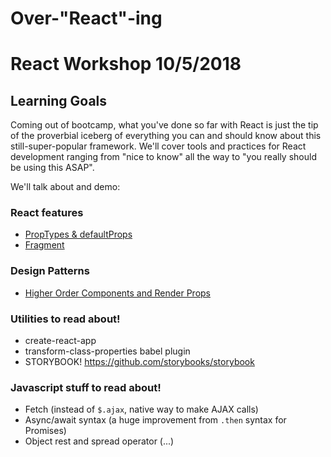 # Over-"React"-ing

# React Workshop 10/5/2018

## Learning Goals

Coming out of bootcamp, what you've done so far with React is just the tip of the proverbial iceberg of everything you can and should know about this still-super-popular framework. We'll cover tools and practices for React development ranging from "nice to know" all the way to "you really should be using this ASAP".

We'll talk about and demo:

### React features

- [PropTypes & defaultProps](src/components/propTypes)
- [Fragment](src/components/fragments)

### Design Patterns

- [Higher Order Components and Render Props](src/components/higherOrderComponents)

### Utilities to read about!

- create-react-app
- transform-class-properties babel plugin
- STORYBOOK! https://github.com/storybooks/storybook

### Javascript stuff to read about!

- Fetch (instead of `$.ajax`, native way to make AJAX calls)
- Async/await syntax (a huge improvement from `.then` syntax for Promises)
- Object rest and spread operator (...)
